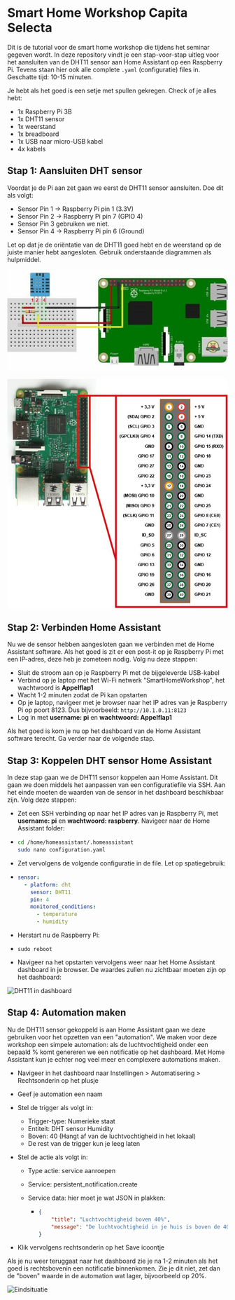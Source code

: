 # Smart Home Workshop Capita Selecta

Dit is de tutorial voor de smart home workshop die tijdens het seminar gegeven wordt. In deze repository vindt je een stap-voor-stap uitleg voor het aansluiten van de DHT11 sensor aan Home Assistant op een Raspberry Pi. Tevens staan hier ook alle complete `.yaml` (configuratie) files in. Geschatte tijd: 10-15 minuten.

Je hebt als het goed is een setje met spullen gekregen. Check of je alles hebt:

- 1x Raspberry Pi 3B
- 1x DHT11 sensor
- 1x weerstand
- 1x breadboard
- 1x USB naar micro-USB kabel
- 4x kabels

## Stap 1: Aansluiten DHT sensor

Voordat je de Pi aan zet gaan we eerst de DHT11 sensor aansluiten. Doe dit als volgt:

- Sensor Pin 1 -> Raspberry Pi pin 1 (3.3V)
- Sensor Pin 2 -> Raspberry Pi pin 7 (GPIO 4)
- Sensor Pin 3  gebruiken we niet.
- Sensor Pin 4 -> Raspberry Pi pin 6 (Ground)

Let op dat je de oriëntatie van de DHT11 goed hebt en de weerstand op de juiste manier hebt aangesloten. Gebruik onderstaande diagrammen als hulpmiddel.

![Aansluiting](aansluiting.jpg)

![GPIO pins](gpio.jpg)

## Stap 2: Verbinden Home Assistant

Nu we de sensor hebben aangesloten gaan we verbinden met de Home Assistant software. Als het goed is zit er een post-it op je Raspberry Pi met een IP-adres, deze heb je zometeen nodig. Volg nu deze stappen:

- Sluit de stroom aan op je Raspberry Pi met de bijgeleverde USB-kabel
- Verbind op je laptop met het Wi-Fi netwerk "SmartHomeWorkshop", het wachtwoord is **Appelflap1**
- Wacht 1-2 minuten zodat de Pi kan opstarten
- Op je laptop, navigeer met je browser naar het IP adres van je Raspberry Pi op poort 8123. Dus bijvoorbeeld: `http://10.1.0.11:8123`
- Log in met **username: pi** en **wachtwoord: Appelflap1**

Als het goed is kom je nu op het dashboard van de Home Assistant software terecht. Ga verder naar de volgende stap.

## Stap 3: Koppelen DHT sensor Home Assistant

In deze stap gaan we de DHT11 sensor koppelen aan Home Assistant. Dit gaan we doen middels het aanpassen van een configuratiefile via SSH. Aan het einde moeten de waarden van de sensor in het dashboard beschikbaar zijn. Volg deze stappen:

- Zet een SSH verbinding op naar het IP adres van je Raspberry Pi, met **username: pi** en **wachtwoord: raspberry**. Navigeer naar de Home Assistant folder:

- ```bash
  cd /home/homeassistant/.homeassistant
  sudo nano configuration.yaml
  ```

- Zet vervolgens de volgende configuratie in de file. Let op spatiegebruik:

- ```yaml
  sensor:
    - platform: dht
      sensor: DHT11
      pin: 4
      monitored_conditions:
        - temperature
        - humidity
  ```

- Herstart nu de Raspberry Pi:

- ```shell
  sudo reboot
  ```

- Navigeer na het opstarten vervolgens weer naar het Home Assistant dashboard in je browser. De waardes zullen nu zichtbaar moeten zijn op het dashboard:

![DHT11 in dashboard](dashboard.png)

## Stap 4: Automation maken

Nu de DHT11 sensor gekoppeld is aan Home Assistant gaan we deze gebruiken voor het opzetten van een "automation". We maken voor deze workshop een simpele automation: als de luchtvochtigheid onder een bepaald % komt genereren we een notificatie op het dashboard. Met Home Assistant kun je echter nog veel meer en complexere automations maken.

- Navigeer in het dashboard naar Instellingen > Automatisering > Rechtsonderin op het plusje

- Geef je automation een naam

- Stel de trigger als volgt in:

  - Trigger-type: Numerieke staat
  - Entiteit: DHT sensor Humidity
  - Boven: 40 (Hangt af van de luchtvochtigheid in het lokaal)
  - De rest van de trigger kun je leeg laten

- Stel de actie als volgt in:

  - Type actie: service aanroepen

  - Service: persistent_notification.create

  - Service data: hier moet je wat JSON in plakken:

    - ```json
      {
          "title": "Luchtvochtigheid boven 40%",
          "message": "De luchtvochtigheid in je huis is boven de 40%, namelijk: {{ states.sensor.dht_sensor_humidity.state_with_unit }}"
      }
      ```

- Klik vervolgens rechtsonderin op het Save icoontje

Als je nu weer teruggaat naar het dashboard zie je na 1-2 minuten als het goed is rechtsbovenin een notificatie binnenkomen. Zie je dit niet, zet dan de "boven" waarde in de automation wat lager, bijvoorbeeld op 20%.

![Eindsituatie](einde.png)